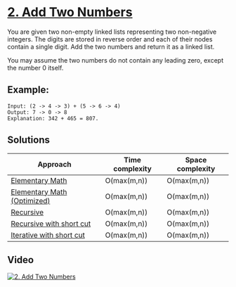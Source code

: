 # [2. Add Two Numbers](https://leetcode.com/problems/add-two-numbers/)

You are given two non-empty linked lists representing two non-negative integers. The digits are stored in reverse order and each of their nodes contain a single digit. Add the two numbers and return it as a linked list.

You may assume the two numbers do not contain any leading zero, except the number 0 itself.

## Example:

```
Input: (2 -> 4 -> 3) + (5 -> 6 -> 4)
Output: 7 -> 0 -> 8
Explanation: 342 + 465 = 807.
```

## Solutions

|   Approach  | Time complexity | Space complexity |
|-------------|-----------------|------------------|
| [Elementary Math](solution1.md) | O(max(m,n)) | O(max(m,n)) |
| [Elementary Math (Optimized)](solution2.md) | O(max(m,n)) | O(max(m,n)) |
| [Recursive](solution3.md) | O(max(m,n)) | O(max(m,n)) |
| [Recursive with short cut](solution4.md) | O(max(m,n)) | O(max(m,n)) |
| [Iterative with short cut](solution5.md) | O(max(m,n)) | O(max(m,n)) |

## Video

[![2. Add Two Numbers](http://img.youtube.com/vi/h65dc2XYsG0/0.jpg)](http://www.youtube.com/watch?v=h65dc2XYsG0 "2. Add Two Numbers")
